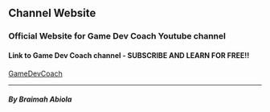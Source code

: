 ## Channel Website

### Official Website for **Game Dev Coach** Youtube channel

#### Link to **Game Dev Coach** channel - SUBSCRIBE AND LEARN FOR FREE!!
[GameDevCoach]("https://youtube.com/c/GameDevCoach")
___

##### By Braimah Abiola